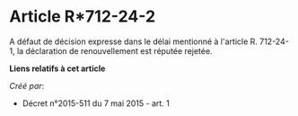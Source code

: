 # Article R*712-24-2

A défaut de décision expresse dans le délai mentionné à l'article R. 712-24-1, la déclaration de renouvellement est réputée
rejetée.

**Liens relatifs à cet article**

_Créé par_:

  - Décret n°2015-511 du 7 mai 2015 - art. 1
